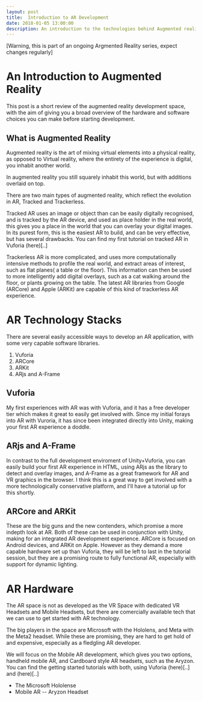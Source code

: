 ```yaml
---
layout: post
title:  Introduction to AR Development
date: 2018-01-05 13:00:00
description: An introduction to the technologies behind Augmented reality, and where to start developing.
---
```

[Warning, this is part of an ongoing Argmented Reality series, expect changes regularly]

# An Introduction to Augmented Reality

This post is a short review of the augmented reality development space, with the aim of giving you a broad overview of the hardware and software choices you can make before starting development. 

## What is Augmented Reality

Augmented reality is the art of mixing virtual elements into a physical reality, as opposed to Virtual reality, where the entirety of the experience is digital, you inhabit another world.

In augmented reality you still squarely inhabit this world, but with additions overlaid on top.

There are two main types of augmented reality, which reflect the evolution in AR, Tracked and Trackerless.

Tracked AR uses an image or object than can be easily digitally recognised, and is tracked by the AR device, and used as place holder in the real world, this gives you a place in the world that you can overlay your digital images. In its purest form, this is the easiest AR to build, and can be very effective, but has several drawbacks. You can find my first tutorial on tracked AR in Vuforia (here)[..]

Trackerless AR is more complicated, and uses more computationally intensive methods to profile the real world, and extract areas of interest, such as flat planes( a table or the floor). This information can then be used to more intelligently add digital overlays, such as a cat walking around the floor, or plants growing on the table. The latest AR libraries from Google (ARCore) and Apple (ARKit) are capable of this kind of trackerless AR experience.


# AR Technology Stacks

There are several easily accessible ways to develop an AR application, with some very capable software libraries.

1. Vuforia
2. ARCore
3. ARKit
4. ARjs and A-Frame

## Vuforia

My first experiences with AR was with Vuforia, and it has a free developer tier which makes it great to easily get involved with. Since my initial forays into AR with Vuroria, it has since been integrated directly into Unity, making your first AR experience a doddle.

## ARjs and A-Frame

In contrast to the full development enviroment of Unity+Vuforia, you can easily build your first AR experience in HTML, using ARjs as the library to detect and overlay images, and A-Frame as a great framework for AR and VR graphics in the browser. I think this is a great way to get involved with a more technologically conservative platform, and I'll have a tutorial up for this shortly.

## ARCore and ARKit

These are the big guns and the new contenders, which promise a more indepth look at AR. Both of these can be used in conjunction with Unity, making for an integrated AR development experience. ARCore is focused on Android devices, and ARKit on Apple. However as they demand a more capable hardware set up than Vuforia, they will be left to last in the tutorial session, but they are a promising route to fully functional AR, especially with support for dynamic lighting.


# AR Hardware

The AR space is not as developed as the VR Space with dedicated VR Headsets and Mobile Headsets, but there are comercially available tech that we can use to get started with AR technology.

The big players in the space are Microsoft with the Hololens, and Meta with the Meta2 headset. While these are promising, they are hard to get hold of and expensive, especially as a fledgling AR developer.

We will focus on the Mobile AR development, which gives you two options, handheld mobile AR, and Cardboard style AR headsets, such as the Aryzon. You can find the getting started tutorials with both, using Vuforia (here)[..] and (here)[..]






- The Microsoft Hololense
- Mobile AR
-- Aryzon Headset

